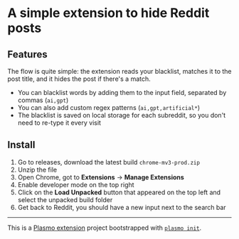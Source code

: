 # A simple extension to hide Reddit posts

## Features
The flow is quite simple: the extension reads your blacklist, matches it to the post title, and it hides the post if there's a match.

- You can blacklist words by adding them to the input field, separated by commas (`ai,gpt`)
- You can also add custom regex patterns (`ai,gpt,artificial*`)
- The blacklist is saved on local storage for each subreddit, so you don't need to re-type it every visit

## Install
1. Go to releases, download the latest build `chrome-mv3-prod.zip`
2. Unzip the file
3. Open Chrome, got to **Extensions** -> **Manage Extensions**
4. Enable developer mode on the top right
5. Click on the **Load Unpacked** button that appeared on the top left and select the unpacked build folder
6. Get back to Reddit, you should have a new input next to the search bar


---

This is a [Plasmo extension](https://docs.plasmo.com/) project bootstrapped with [`plasmo init`](https://www.npmjs.com/package/plasmo).
